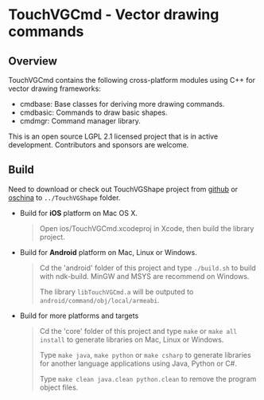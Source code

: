 # TouchVGCmd - Vector drawing commands

## Overview

TouchVGCmd contains the following cross-platform modules using C++ for vector drawing frameworks:

- cmdbase: Base classes for deriving more drawing commands.
- cmdbasic: Commands to draw basic shapes.
- cmdmgr: Command manager library.

This is an open source LGPL 2.1 licensed project that is in active development. Contributors and sponsors are welcome.

## Build

Need to download or check out TouchVGShape project from [github](https://github.com/rhcad/TouchVGShape) or [oschina](http://git.oschina.net/rhcad/TouchVGShape) to `../TouchVGShape` folder.

* Build for **iOS** platform on Mac OS X.

  > Open ios/TouchVGCmd.xcodeproj in Xcode, then build the library project.

* Build for **Android** platform on Mac, Linux or Windows.

  > Cd the 'android' folder of this project and type `./build.sh` to build with ndk-build. MinGW and MSYS are recommend on Windows.
  >
  > The library `libTouchVGCmd.a` will be outputed to `android/command/obj/local/armeabi`.
  
* Build for more platforms and targets

  > Cd the 'core' folder of this project and type `make` or `make all install` to generate libraries on Mac, Linux or Windows.
  > 
  > Type `make java`, `make python` or `make csharp` to generate libraries for another language applications using Java, Python or C#.
  > 
  > Type `make clean java.clean python.clean` to remove the program object files.
